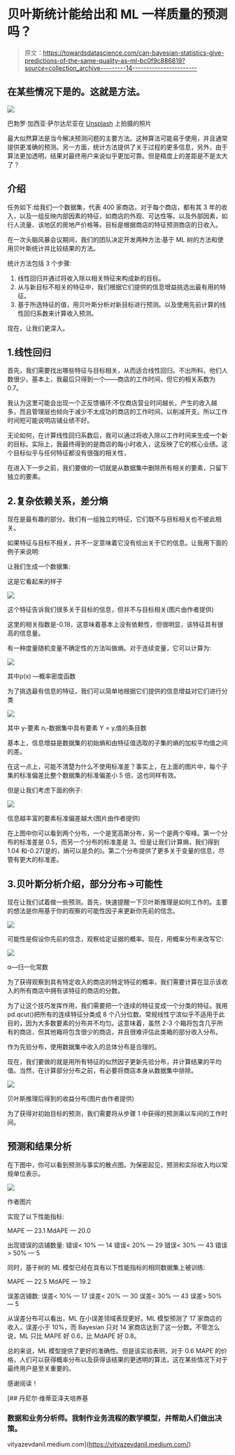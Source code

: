 # 贝叶斯统计能给出和 ML 一样质量的预测吗？

> 原文：<https://towardsdatascience.com/can-bayesian-statistics-give-predictions-of-the-same-quality-as-ml-bc0f9c886819?source=collection_archive---------14----------------------->

## 在某些情况下是的。这就是方法。

![](img/fd252edd97374817479bb139d5f79b47.png)

巴勃罗·加西亚·萨尔达尼亚在 [Unsplash](https://unsplash.com/s/photos/direction?utm_source=unsplash&utm_medium=referral&utm_content=creditCopyText) 上拍摄的照片

最大似然算法是当今解决预测问题的主要方法。这种算法可能易于使用，并且通常提供更准确的预测。另一方面，统计方法提供了关于过程的更多信息，另外，由于算法更加透明，结果对最终用户来说似乎更加可靠。但是精度上的差距是不是太大了？

## 介绍

任务如下:给我们一个数据集，代表 400 家商店。对于每个商店，都有其 3 年的收入，以及一组反映内部因素的特征，如商店的外观、可达性等。以及外部因素，如行人流量、该地区的房地产价格等。目标是根据商店的特征预测商店的日收入。

在一次头脑风暴会议期间，我们的团队决定开发两种方法:基于 ML 树的方法和使用贝叶斯统计并比较结果的方法。

统计方法包括 3 个步骤:

1.  线性回归并通过将收入除以相关特征来构成新的目标。
2.  从与新目标不相关的特征中，我们根据它们提供的信息增益挑选出最有用的特征。
3.  基于所选特征的值，用贝叶斯分析对新目标进行预测。以及使用先前计算的线性回归系数来计算收入预测。

现在，让我们更深入。

## 1.线性回归

首先，我们需要找出哪些特征与目标相关，从而适合线性回归。不出所料，他们人数很少。基本上，我最后只得到一个——商店的工作时间，但它的相关系数为 0.7。

我认为这里可能会出现一个正反馈循环:不仅商店营业时间越长，产生的收入越多，而且管理层也倾向于减少不太成功的商店的工作时间，以削减开支。所以工作时间短可能说明店铺业绩不好。

无论如何，在计算线性回归系数后，我可以通过将收入除以工作时间来生成一个新的目标。实际上，我最终得到的是商店的每小时收入，这反映了它的核心业绩。这个目标似乎与任何特征都没有很强的相关性，

在进入下一步之前，我们要做的一切就是从数据集中删除所有相关的要素，只留下独立的要素。

## 2.复杂依赖关系，差分熵

现在是最有趣的部分。我们有一组独立的特征，它们既不与目标相关也不彼此相关。

如果特征与目标不相关，并不一定意味着它没有给出关于它的信息。让我用下面的例子来说明:

让我们生成一个数据集:

这是它看起来的样子

![](img/72b14af167b33dd6fd8681a4ae56c9b6.png)

这个特征告诉我们很多关于目标的信息，但并不与目标相关(图片由作者提供)

这里的相关指数是-0.18，这意味着基本上没有依赖性，但很明显，该特征具有很高的信息量。

有一种度量随机变量不确定性的方法叫做熵。对于连续变量，它可以计算为:

![](img/a03a64552a080d2446841f33ffa8be2b.png)

其中ρ(x) —概率密度函数

为了挑选最有信息的特征，我们可以简单地根据它们提供的信息增益对它们进行分类

![](img/7d4cd08153c4719fd547db95f967a7c4.png)

其中
y-要素
nᵢ-数据集中具有要素 Y = yᵢ值的条目数

基本上，信息增益是数据集的初始熵和由特征值选取的子集的熵的加权平均值之间的差。

在这一点上，可能不清楚为什么不使用标准差？事实上，在上面的图片中，每个子集的标准偏差比整个数据集的标准偏差小 5 倍，这也同样有效。

但是让我们考虑下面的例子:

![](img/5e7401b34cd12e27ff283c66865c0ac1.png)

信息越丰富的要素标准偏差越大(图片由作者提供)

在上图中你可以看到两个分布，一个是宽高斯分布，另一个是两个窄峰。第一个分布的标准差是 0.5，而另一个分布的标准差是 3。但是让我们计算熵，我们得到 1.04 和-0.27(是的，熵可以是负的)。第二个分布提供了更多关于变量的信息，尽管有更大的标准差。

## 3.贝叶斯分析介绍，部分分布→可能性

现在让我们试着做一些预测。首先，快速提醒一下贝叶斯推理是如何工作的。主要的想法是你用基于你的观察的可能性因子来更新你先前的信念。

![](img/b8c36993e3d9b8c6376fd7a191f68577.png)

可能性是假设你先前的信念，观察给定证据的概率。现在，用概率分布来改写它:

![](img/929f67e0c87496a0ca5fa48f6a5f9624.png)

α—归一化常数

为了获得观察到具有特定收入的商店的特定特征的概率，我们需要计算在显示该收入的所有商店中拥有该特征的商店的分数。

为了让这个技巧发挥作用，我们需要把一个连续的特征变成一个分类的特征。我用 pd.qcut()把所有的连续特征分类成 8 个八分位数。常规线性宁滨似乎不适用于此目的，因为大多数要素的分布并不均匀。这意味着，虽然 2-3 个箱将包含几乎所有的商店，但其他箱将包含很少的商店，并且很难评估此类箱的部分收入分布。

作为先验分布，使用数据集中收入的总体分布是合理的。

现在，我们要做的就是用所有特征的似然因子更新先验分布，并计算结果的平均值。当然，在计算部分分布之前，有必要将商店本身从数据集中排除。

![](img/2d9393644917888cc7646ad8669d630c.png)

贝叶斯推理后得到的收益分布(图片由作者提供)

为了获得对初始目标的预测，我们需要将从步骤 1 中获得的预测乘以车间的工作时间。

## 预测和结果分析

在下图中，你可以看到预测与事实的散点图。为保密起见，预测和实际收入均以常规单位表示。

![](img/e46a0798318d926bdfff7549d45c6689.png)

作者图片

实现了以下性能指标:

MAPE — 23.1
MdAPE — 20.0

出现错误的店铺数量:
错误< 10% — 14
错误< 20% — 29
错误< 30% — 43
错误> 50% — 5

同时，基于树的 ML 模型已经在具有以下性能指标的相同数据集上被训练:

MAPE — 22.5
MdAPE — 19.2

误差店铺数:
误差< 10% — 17
误差< 20% — 30
误差< 30% — 43
误差> 50% — 5

从误差分布可以看出，ML 在小误差领域表现更好。ML 模型预测了 17 家商店的收入，误差小于 10%，而 Bayesian 只对 14 家商店达到了这一分数。不管怎么说，ML 只比 MAPE 好 0.6，比 MdAPE 好 0.8。

总的来说，ML 模型提供了更好的准确性。但是该实验表明，对于 0.6 MAPE 的价格，人们可以获得概率分布以及获得该结果的更透明的算法，这在某些情况下对于最终用户是至关重要的。

感谢阅读！

[](https://vityazevdanil.medium.com/) [## 丹尼尔·维蒂亚泽夫培养基

### 数据和业务分析师。我制作业务流程的数学模型，并帮助人们做出决策。

vityazevdanil.medium.com](https://vityazevdanil.medium.com/)